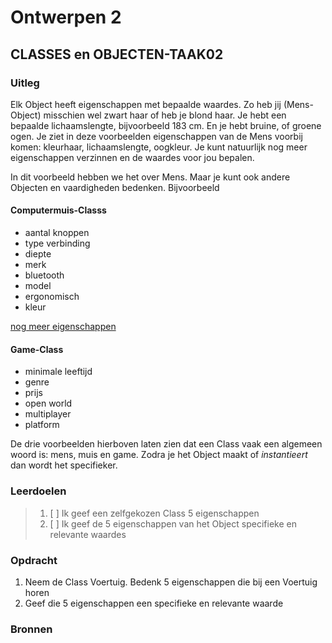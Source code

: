 # Ontwerpen 2

## CLASSES en OBJECTEN-TAAK02

### Uitleg

Elk Object heeft eigenschappen met bepaalde waardes.
Zo heb jij (Mens-Object) misschien wel zwart haar of heb je blond haar. Je hebt een bepaalde lichaamslengte, bijvoorbeeld 183 cm. En je hebt bruine, of groene ogen. Je ziet in deze voorbeelden eigenschappen van de Mens voorbij komen: kleurhaar, lichaamslengte, oogkleur. Je kunt natuurlijk nog meer eigenschappen verzinnen en de waardes voor jou bepalen.

In dit voorbeeld hebben we het over Mens. Maar je kunt ook andere Objecten en vaardigheden bedenken.
Bijvoorbeeld

#### Computermuis-Classs

- aantal knoppen
- type verbinding
- diepte
- merk
- bluetooth
- model
- ergonomisch
- kleur

[nog meer eigenschappen](images/eigenschappen.png)

#### Game-Class

- minimale leeftijd
- genre
- prijs
- open world
- multiplayer
- platform

De drie voorbeelden hierboven laten zien dat een Class vaak een algemeen woord is: mens, muis en game. Zodra je het Object maakt of _instantieert_ dan wordt het specifieker.

### Leerdoelen

> 1. [ ] Ik geef een zelfgekozen Class 5 eigenschappen
> 2. [ ] Ik geef de 5 eigenschappen van het Object specifieke en relevante waardes

### Opdracht

1. Neem de Class Voertuig. Bedenk 5 eigenschappen die bij een Voertuig horen
2. Geef die 5 eigenschappen een specifieke en relevante waarde

### Bronnen
